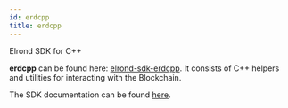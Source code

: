 ```yaml
---
id: erdcpp
title: erdcpp
---
```


Elrond SDK for C++

**erdcpp** can be found here: [elrond-sdk-erdcpp](https://github.com/ElrondNetwork/elrond-sdk-erdcpp/).
It consists of C++ helpers and utilities for interacting with the Blockchain.

The SDK documentation can be found [here](https://pkg.go.dev/github.com/ElrondNetwork/elrond-sdk-erdcpp/).
